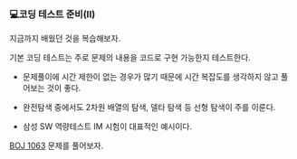 ### 💻코딩 테스트 준비(II)

지금까지 배웠던 것을 복습해보자.

기본 코딩 테스트는 주로 문제의 내용을 코드로 구현 가능한지 테스트한다.

- 문제풀이에 시간 제한이 없는 경우가 많기 때문에 시간 복잡도를 생각하지 않고 풀어보는 것이 좋다.

- 완전탐색 중에서도 2차원 배열의 탐색, 델타 탐색 등 선형 탐색이 주를 이룬다.

- 삼성 SW 역량테스트 IM 시험이 대표적인 예시이다.

[BOJ 1063](https://www.acmicpc.net/problem/1063) 문제를 풀어보자.
